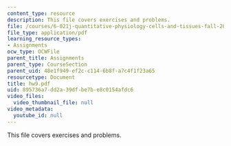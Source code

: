 ```yaml
---
content_type: resource
description: This file covers exercises and problems.
file: /courses/6-021j-quantitative-physiology-cells-and-tissues-fall-2004/895736a7dd2a39dfbe7be8c0154afdc6_hw9.pdf
file_type: application/pdf
learning_resource_types:
- Assignments
ocw_type: OCWFile
parent_title: Assignments
parent_type: CourseSection
parent_uid: 48e1f949-ef2c-c114-6b8f-a7c4f1f23a65
resourcetype: Document
title: hw9.pdf
uid: 895736a7-dd2a-39df-be7b-e8c0154afdc6
video_files:
  video_thumbnail_file: null
video_metadata:
  youtube_id: null
---
```

This file covers exercises and problems.

